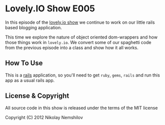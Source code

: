 # Lovely.IO Show E005

In this episode of the [lovely.io show](http://lovely.io/show) we continue
to work on our little rails based blogging application.

This time we explore the nature of object oriented dom-wrappers and how
those things work in `lovely.io`. We convert some of our spaghetti code
from the previous episode into a class and show how it all works.

## How To Use

This is a [rails](http://rubyonrails.org) application, so you'll need to
get `ruby`, `gems`, `rails` and run this app as a usual rails app.


## License & Copyright

All source code in this show is released under the terms of the MIT license

Copyright (C) 2012 Nikolay Nemshilov